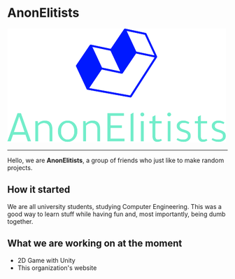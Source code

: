 # AnonElitists

![Logo](https://github.com/AnonElitists/.github/raw/main/profile/logo.png)

---

Hello, we are **AnonElitists**, a group of friends who just like to make random projects.

## How it started

We are all university students, studying Computer Engineering. This was a good way to learn stuff while having fun and, most importantly, being dumb together.

## What we are working on at the moment

* 2D Game with Unity
* This organization's website
